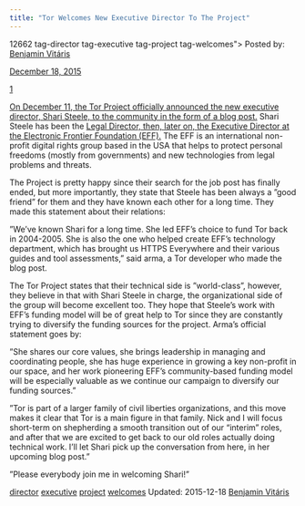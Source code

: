 ```yaml
---
title: "Tor Welcomes New Executive Director To The Project"
---
```


12662 tag-director tag-executive tag-project  tag-welcomes">
Posted by: <a href="/author/benjaminvi/" title="">Benjamin Vitáris 

<span>December 18, 2015</span>

<span><a href="/2015/12/18/tor-welcomes-new-executive-director-to-the-project/#comments">1 


    
<p><a href="https://blog.torproject.org/blog/announcing-shari-steele-our-new-executive-director">On December 11, the Tor Project officially announced the new executive director, Shari Steele, to the community in the form of a blog post.</a> Shari Steele has been the <a href="https://www.eff.org/deeplinks/2015/04/shari-steele-legacy-digital-rights">Legal Director, then, later on, the Executive Director at the Electronic Frontier Foundation (EFF).</a> The EFF is an international non-profit digital rights group based in the USA that helps to protect personal freedoms (mostly from governments) and new technologies from legal problems and threats.</p>
<p>The Project is pretty happy since their search for the job post has finally ended, but more importantly, they state that Steele has been always a ”good friend” for them and they have known each other for a long time. They made this statement about their relations:</p>
<p>”We&#8217;ve known Shari for a long time. She led EFF&#8217;s choice to fund Tor back in 2004-2005. She is also the one who helped create EFF&#8217;s technology department, which has brought us HTTPS Everywhere and their various guides and tool assessments,” said arma, a Tor developer who made the blog post.</p>
<p>The Tor Project states that their technical side is ”world-class”, however, they believe in that with Shari Steele in charge, the organizational side of the group will become excellent too. They hope that Steele’s work with EFF’s funding model will be of great help to Tor since they are constantly trying to diversify the funding sources for the project. Arma’s official statement goes by:</p>
<p>”She shares our core values, she brings leadership in managing and coordinating people, she has huge experience in growing a key non-profit in our space, and her work pioneering EFF&#8217;s community-based funding model will be especially valuable as we continue our campaign to diversify our funding sources.”</p>
<p>”Tor is part of a larger family of civil liberties organizations, and this move makes it clear that Tor is a main figure in that family. Nick and I will focus short-term on shepherding a smooth transition out of our &#8220;interim&#8221; roles, and after that we are excited to get back to our old roles actually doing technical work. I&#8217;ll let Shari pick up the conversation from here, in her upcoming blog post.”</p>
<p>”Please everybody join me in welcoming Shari!”</p>
</div>
<a href="/tag/director/" rel="tag">director</a> <a href="/tag/executive/" rel="tag">executive</a> <a href="/tag/project/" rel="tag">project</a>  <a href="/tag/welcomes/" rel="tag">welcomes</a></span> 
Updated: 2015-12-18
<a href="/author/benjaminvi/" title="Posts by Benjamin Vitáris" rel="author">Benjamin Vitáris</a></strong></div>
    
